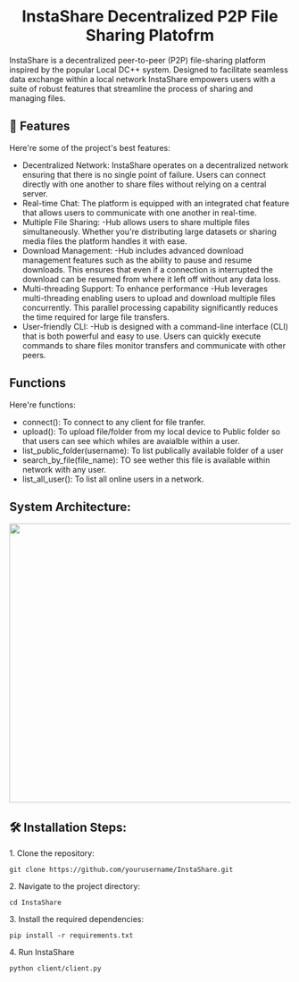 <h1 align="center" id="title">InstaShare Decentralized P2P File Sharing Platofrm</h1>

<p id="description">InstaShare is a decentralized peer-to-peer (P2P) file-sharing platform inspired by the popular Local DC++ system. Designed to facilitate seamless data exchange within a local network InstaShare empowers users with a suite of robust features that streamline the process of sharing and managing files.</p>

  
<h2>🧐 Features</h2>

Here're some of the project's best features:

*   Decentralized Network: InstaShare operates on a decentralized network ensuring that there is no single point of failure. Users can connect directly with one another to share files without relying on a central server.
*   Real-time Chat: The platform is equipped with an integrated chat feature that allows users to communicate with one another in real-time.
*   Multiple File Sharing: -Hub allows users to share multiple files simultaneously. Whether you're distributing large datasets or sharing media files the platform handles it with ease.
*   Download Management: -Hub includes advanced download management features such as the ability to pause and resume downloads. This ensures that even if a connection is interrupted the download can be resumed from where it left off without any data loss.
*   Multi-threading Support: To enhance performance -Hub leverages multi-threading enabling users to upload and download multiple files concurrently. This parallel processing capability significantly reduces the time required for large file transfers.
*   User-friendly CLI: -Hub is designed with a command-line interface (CLI) that is both powerful and easy to use. Users can quickly execute commands to share files monitor transfers and communicate with other peers.

<h2> Functions</h2>

Here're functions:

*   connect(): To connect to any client for file tranfer.
*   upload(): To upload file/folder from my local device to Public folder so that users can see which whiles are avaialble within a user.
*   list_public_folder(username): To list publically available folder of a user
*   search_by_file(file_name): TO see wether this file is available within network with any user.
*   list_all_user(): To list all online users in a network.

<h2>System Architecture:</h2>

<img src="https://res.cloudinary.com/dpme2cbhg/image/upload/v1723577487/qa04hwmhpc5s9qmj7uyw.jpg" width="800" height="500/">

<h2>🛠️ Installation Steps:</h2>

<p>1. Clone the repository:</p>

```
git clone https://github.com/yourusername/InstaShare.git
```

<p>2. Navigate to the project directory:</p>

```
cd InstaShare
```

<p>3. Install the required dependencies:</p>

```
pip install -r requirements.txt
```

<p>4. Run InstaShare</p>

```
python client/client.py
```
